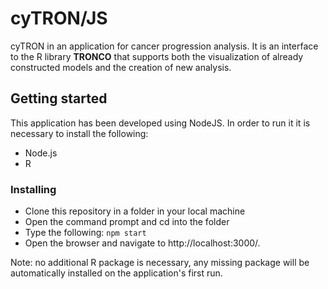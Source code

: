 # cyTRON/JS

cyTRON in an application for cancer progression analysis. It is an interface to the R library **TRONCO** that supports both the visualization of already constructed models and the creation of new analysis. 

## Getting started
This application has been developed using NodeJS. In order to run it it is necessary to install the following:
* Node.js
* R

### Installing

* Clone this repository in a folder in your local machine
* Open the command prompt and cd into the folder
* Type the following: `npm start`
* Open the browser and navigate to http://localhost:3000/. 

Note: no additional R package is necessary, any missing package will be automatically installed on the application's first run.
